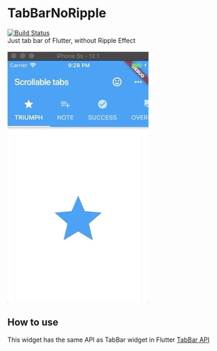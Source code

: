 # TabBarNoRipple
[![Build Status](https://travis-ci.org/datvo0110/flutter_tab_bar_no_ripple.svg?branch=master)](https://travis-ci.org/datvo0110/flutter_tab_bar_no_ripple)
<br />
Just tab bar of Flutter, without Ripple Effect
<br />
<br />
![](demo.gif)


## How to use
This widget has the same API as TabBar widget in Flutter
[TabBar API](https://docs.flutter.io/flutter/material/TabBar-class.html)
